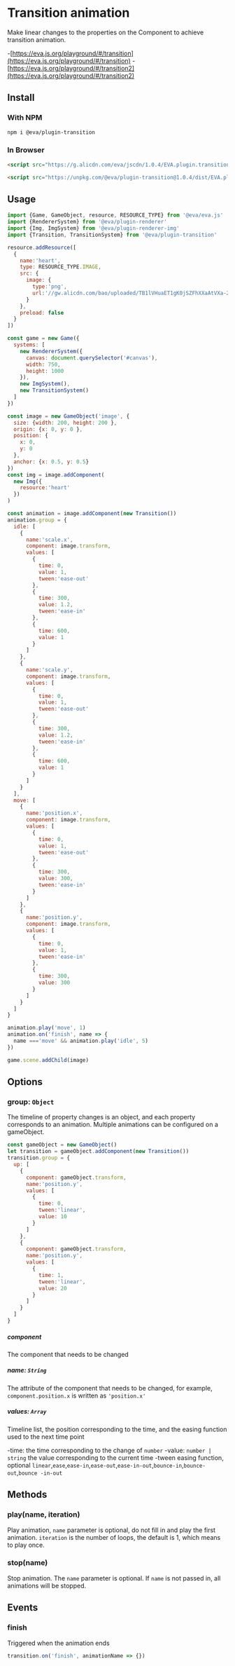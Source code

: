 # Transition animation

Make linear changes to the properties on the Component to achieve transition animation.

-[https://eva.js.org/playground/#/transition](https://eva.js.org/playground/#/transition)
-[https://eva.js.org/playground/#/transition2](https://eva.js.org/playground/#/transition2)

## Install

### With NPM
```bash
npm i @eva/plugin-transition
```

### In Browser
```html
<script src="https://g.alicdn.com/eva/jscdn/1.0.4/EVA.plugin.transition.min.js"></script>

<script src="https://unpkg.com/@eva/plugin-transition@1.0.4/dist/EVA.plugin.transition.min.js"></script>
```

## Usage

```js
import {Game, GameObject, resource, RESOURCE_TYPE} from '@eva/eva.js'
import {RendererSystem} from '@eva/plugin-renderer'
import {Img, ImgSystem} from '@eva/plugin-renderer-img'
import {Transition, TransitionSystem} from '@eva/plugin-transition'

resource.addResource([
  {
    name:'heart',
    type: RESOURCE_TYPE.IMAGE,
    src: {
      image: {
        type:'png',
        url:'//gw.alicdn.com/bao/uploaded/TB1lVHuaET1gK0jSZFhXXaAtVXa-200-200.png'
      }
    },
    preload: false
  }
])

const game = new Game({
  systems: [
    new RendererSystem({
      canvas: document.querySelector('#canvas'),
      width: 750,
      height: 1000
    }),
    new ImgSystem(),
    new TransitionSystem()
  ]
})

const image = new GameObject('image', {
  size: {width: 200, height: 200 },
  origin: {x: 0, y: 0 },
  position: {
    x: 0,
    y: 0
  },
  anchor: {x: 0.5, y: 0.5}
})
const img = image.addComponent(
  new Img({
    resource:'heart'
  })
)

const animation = image.addComponent(new Transition())
animation.group = {
  idle: [
    {
      name:'scale.x',
      component: image.transform,
      values: [
        {
          time: 0,
          value: 1,
          tween:'ease-out'
        },
        {
          time: 300,
          value: 1.2,
          tween:'ease-in'
        },
        {
          time: 600,
          value: 1
        }
      ]
    },
    {
      name:'scale.y',
      component: image.transform,
      values: [
        {
          time: 0,
          value: 1,
          tween:'ease-out'
        },
        {
          time: 300,
          value: 1.2,
          tween:'ease-in'
        },
        {
          time: 600,
          value: 1
        }
      ]
    }
  ],
  move: [
    {
      name:'position.x',
      component: image.transform,
      values: [
        {
          time: 0,
          value: 1,
          tween:'ease-out'
        },
        {
          time: 300,
          value: 300,
          tween:'ease-in'
        }
      ]
    },
    {
      name:'position.y',
      component: image.transform,
      values: [
        {
          time: 0,
          value: 1,
          tween:'ease-in'
        },
        {
          time: 300,
          value: 300
        }
      ]
    }
  ]
}

animation.play('move', 1)
animation.on('finish', name => {
  name ==='move' && animation.play('idle', 5)
})

game.scene.addChild(image)
```

## Options

### group: `Object`

The timeline of property changes is an object, and each property corresponds to an animation. Multiple animations can be configured on a gameObject.

```js
const gameObject = new GameObject()
let transition = gameObject.addComponent(new Transition())
transition.group = {
  up: [
    {
      component: gameObject.transform,
      name:'position.y',
      values: [
        {
          time: 0,
          tween:'linear',
          value: 10
        }
      ]
    },
    {
      component: gameObject.transform,
      name:'position.y',
      values: [
        {
          time: 1,
          tween:'linear',
          value: 20
        }
      ]
    }
  ]
}
```

##### component

The component that needs to be changed

##### name: `String`

The attribute of the component that needs to be changed, for example, `component.position.x` is written as `'position.x'`

##### values: `Array`

Timeline list, the position corresponding to the time, and the easing function used to the next time point

-time: the time corresponding to the change of `number`
-value: `number | string` the value corresponding to the current time
-tween easing function, optional `linear`,`ease`,`ease-in`,`ease-out`,`ease-in-out`,`bounce-in`,`bounce-out`,`bounce -in-out`

## Methods

### play(name, iteration)

Play animation, `name` parameter is optional, do not fill in and play the first animation. `iteration` is the number of loops, the default is 1, which means to play once.

### stop(name)

Stop animation. The `name` parameter is optional. If `name` is not passed in, all animations will be stopped.

## Events

### finish

Triggered when the animation ends

```js
transition.on('finish', animationName => {})
```

<br/>
<br/>
<br/>
<br/>
<br/>